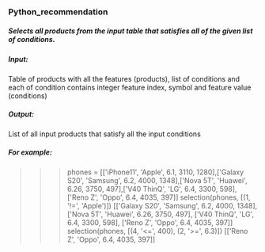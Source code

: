 ### Python_recommendation

##### Selects all products from the input table that satisfies all of the given list of conditions.
##### Input: 
Table of products with all the features (products), list of conditions and each of condition contains integer feature index, symbol and feature value (conditions)
##### Output: 
List of all input products that satisfy all the input conditions
##### For example:
>>> phones = [['iPhone11', 'Apple', 6.1, 3110, 1280],['Galaxy S20', 'Samsung', 6.2, 4000, 1348],['Nova 5T', 'Huawei', 6.26, 3750, 497],['V40 ThinQ', 'LG', 6.4, 3300, 598],['Reno Z', 'Oppo', 6.4, 4035, 397]]
>>> selection(phones, [(1, '!=', 'Apple')])
[['Galaxy S20', 'Samsung', 6.2, 4000, 1348], ['Nova 5T', 'Huawei', 6.26, 3750, 497], ['V40 ThinQ', 'LG', 6.4, 3300, 598], ['Reno Z', 'Oppo', 6.4, 4035, 397]]
>>> selection(phones, [(4, '<=', 400), (2, '>=', 6.3)])
[['Reno Z', 'Oppo', 6.4, 4035, 397]]

